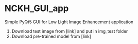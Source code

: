 # NCKH_GUI_app
Simple PyQt5 GUI for Low Light Image Enhancement application

1. Download test image from [link] and put in img_test folder
2. Download pre-trained model from [link]